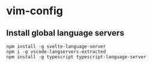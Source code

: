 # vim-config

## Install global language servers

```
npm install -g svelte-language-server
npm i -g vscode-langservers-extracted
npm install -g typescript typescript-language-server
```
